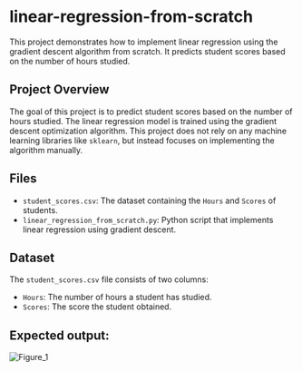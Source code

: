 # linear-regression-from-scratch

This project demonstrates how to implement linear regression using the gradient descent algorithm from scratch. It predicts student scores based on the number of hours studied.

## Project Overview

The goal of this project is to predict student scores based on the number of hours studied. The linear regression model is trained using the gradient descent optimization algorithm. This project does not rely on any machine learning libraries like `sklearn`, but instead focuses on implementing the algorithm manually.

## Files

- `student_scores.csv`: The dataset containing the `Hours` and `Scores` of students.
- `linear_regression_from_scratch.py`: Python script that implements linear regression using gradient descent.

## Dataset

The `student_scores.csv` file consists of two columns:
- `Hours`: The number of hours a student has studied.
- `Scores`: The score the student obtained.

## Expected output:




![Figure_1](https://github.com/user-attachments/assets/f20e2395-ac70-496e-b2b2-137c52843437)

